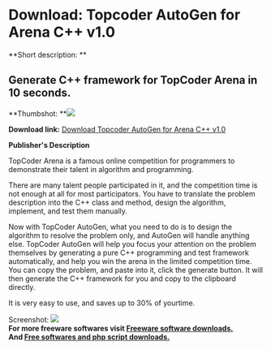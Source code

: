 # Download: Topcoder AutoGen for Arena C++ v1.0

**Short description: **

## Generate C++ framework for TopCoder Arena in 10 seconds.

  
**Thumbshot: **![](http://www.freewarefiles.com/screenshot/ss_tcag_md.gif)   
  
**Download link:** [Download Topcoder AutoGen for Arena C++ v1.0](http://freesoftwares.boysofts.com/Topcoder-AutoGen-For-Arena-C-V_program_22416.html)  
  

**Publisher's Description**  
  

TopCoder Arena is a famous online competition for programmers to demonstrate
their talent in algorithm and programming.

There are many talent people participated in it, and the competition time is
not enough at all for most participators. You have to translate the problem
description into the C++ class and method, design the algorithm, implement,
and test them manually.

Now with TopCoder AutoGen, what you need to do is to design the algorithm to
resolve the problem only, and AutoGen will handle anything else. TopCoder
AutoGen will help you focus your attention on the problem themselves by
generating a pure C++ programming and test framework automatically, and help
you win the arena in the limited competition time. You can copy the problem,
and paste into it, click the generate button. It will then generate the C++
framework for you and copy to the clipboard directly.

It is very easy to use, and saves up to 30% of yourtime.

  
  
Screenshot: ![](http://www.freewarefiles.com/screenshot/ss_tcag.gif)  
**For more freeware softwares visit [Freeware software downloads.](http://freesoftwares.boysofts.com/)**   
**And [Free softwares and php script downloads.](http://www.boysofts.com/)**

